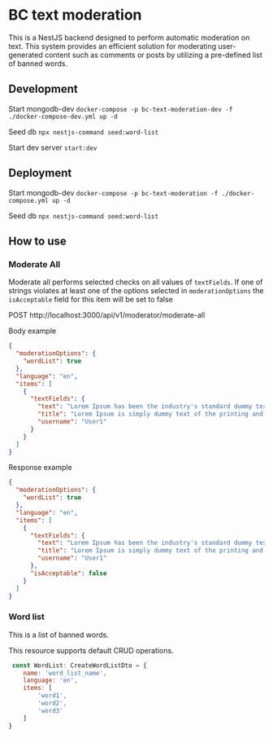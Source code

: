 # BC text moderation

This is a NestJS backend designed to perform automatic moderation on text. This system provides an efficient solution
for moderating user-generated content such as comments or posts by utilizing a pre-defined list of banned words.

## Development

Start mongodb-dev `docker-compose -p bc-text-moderation-dev -f ./docker-compose-dev.yml up -d`

Seed db `npx nestjs-command seed:word-list`

Start dev server `start:dev`

## Deployment

Start mongodb-dev `docker-compose -p bc-text-moderation -f ./docker-compose.yml up -d`

Seed db `npx nestjs-command seed:word-list`

## How to use

### Moderate All

Moderate all performs selected checks on all values of `textFields`. If one of strings violates at least one of the
options selected in `moderationOptions` the `isAcceptable` field for this item will be set to false

POST
http://localhost:3000/api/v1/moderator/moderate-all

Body example

```json
{
  "moderationOptions": {
    "wordList": true
  },
  "language": "en",
  "items": [
    {
      "textFields": {
        "text": "Lorem Ipsum has been the industry's standard dummy text ever since the 1500s",
        "title": "Lorem Ipsum is simply dummy text of the printing and typesetting industry.",
        "username": "User1"
      }
    }
  ]
}
```

Response example

```json
{
  "moderationOptions": {
    "wordList": true
  },
  "language": "en",
  "items": [
    {
      "textFields": {
        "text": "Lorem Ipsum has been the industry's standard dummy text ever since the 1500s",
        "title": "Lorem Ipsum is simply dummy text of the printing and typesetting industry.",
        "username": "User1"
      },
      "isAcceptable": false
    }
  ]
}
```

### Word list

This is a list of banned words.

This resource supports default CRUD operations.

```js
 const WordList: CreateWordListDto = {
    name: 'word_list_name',
    language: 'en',
    items: [
        'word1',
        'word2',
        'word3'
    ]
}
```


